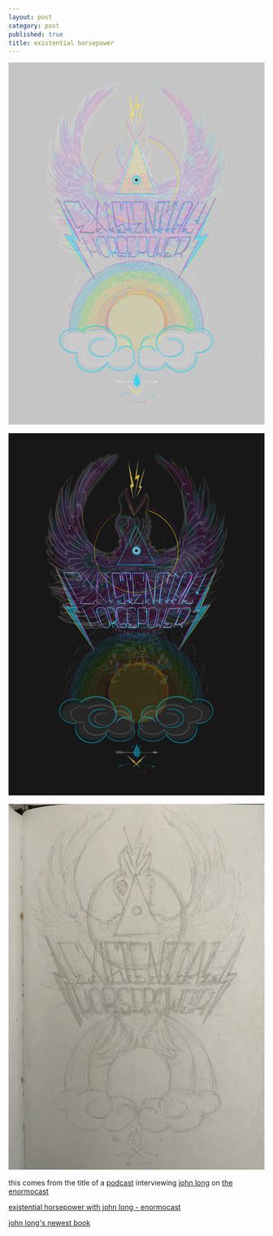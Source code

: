 ```yaml
---
layout: post
category: post
published: true
title: existential horsepower
---
```

![existential horsepower light](/media/ehp/existential-horsepower-light.png)
<!--more-->   
  
  
![existential horsepower dark](/media/ehp/existential-horsepower-dark.png)  
  
![existential horsepower sketch](/media/ehp/existential-horsepower-sketch.jpeg)  
  
this comes from the title of a [podcast][1] interviewing [john long][2] on [the enormocast][3]  
  
[existential horsepower with john long - enormocast][1]  
  
[john long's newest book][4]
  
[1]:https://enormocast.com/2021/07/enormocast-223-john-long-existential-horsepower/
[2]:https://en.wikipedia.org/wiki/John_Long_(climber)
[3]:https://enormocast.com
[4]:https://www.diangelopublications.com/books/icarus-syndrome?rq=icarus
